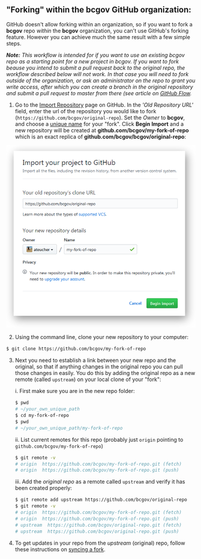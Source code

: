 ## "Forking" within the **bcgov** GitHub organization:

GitHub doesn't allow forking within an organization, so if you want to fork a **bcgov** repo *within* the **bcgov** organization, you can't use GitHub's forking feature. However you can achieve much the same result with a few simple steps. 

_**Note:** This workflow is intended for if you want to use an existing bcgov repo as a starting point for a new project in bcgov. If you want to fork beause you intend to submit a pull request back to the original repo, the workflow described below will not work. In that case you will need to fork outside of the organization, or ask an administrator on the repo to grant you write access, after which you can create a branch in the original repository and submit a pull request to master from there (see article on [GitHub Flow](https://help.github.com/articles/github-flow/)._

1. Go to the [Import Repository](https://github.com/new/import) page on GitHub. In the *'Old Repository URL'* field, enter the url of the repository you would like to fork (`https://github.com/bcgov/original-repo`). Set the *Owner* to **bcgov**, and choose a [unique name](Naming-Repos.md) for your "fork". Click **Begin Import** and a new repository will be created at **github.com/bcgov/my-fork-of-repo** which is an exact replica of **github.com/bcgov/bcgov/original-repo**:

![](images/import-old-repo.png)

2. Using the command line, clone your new repository to your computer:
```sh
$ git clone https://github.com/bcgov/my-fork-of-repo
```

3. Next you need to establish a link between your new repo and the original, so that if anything changes in the original repo you can pull those changes in easily. You do this by adding the original repo as a new remote (called `upstream`) on your local clone of your "fork":

    i. First make sure you are in the new repo folder:
      ```sh
      $ pwd
      # ~/your_own_unique_path
      $ cd my-fork-of-repo
      $ pwd
      # ~/your_own_unique_path/my-fork-of-repo
      ```

    ii. List current remotes for this repo (probably just `origin` pointing to `github.com/bcgov/my-fork-of-repo`)
      ```sh
      $ git remote -v
      # origin  https://github.com/bcgov/my-fork-of-repo.git (fetch)
      # origin  https://github.com/bcgov/my-fork-of-repo.git (push)
      ```

    iii. Add the *original repo* as a remote called `upstream` and verify it has been created properly:
      ```sh
      $ git remote add upstream https://github.com/bcgov/original-repo
      $ git remote -v
      # origin  https://github.com/bcgov/my-fork-of-repo.git (fetch)
      # origin  https://github.com/bcgov/my-fork-of-repo.git (push)
      # upstream  https://github.com/bcgov/original-repo.git (fetch)
      # upstream  https://github.com/bcgov/original-repo.git (push)
      ```

4. To get updates in your repo from the *upstream* (original) repo, follow these instructions on [syncing a fork](https://help.github.com/articles/syncing-a-fork/).
